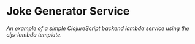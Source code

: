 # Joke Generator Service

_An example of a simple ClojureScript backend lambda service using the cljs-lambda template._ 

